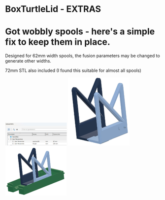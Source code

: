 # BoxTurtleLid - EXTRAS

# Got wobbly spools - here's a simple fix to keep them in place.

Designed for 62mm width spools, the fusion parameters may be changed to generate other widths.

72mm STL also included (I found this suitable for almost all spools)

<img src="images/params.jpg" alt="images/image1.jpg" width="200">

<img src="images/image1.jpg" alt="images/image1.jpg" width="200">

<img src="images/image2.jpg" alt="images/image2.jpg" width="200">